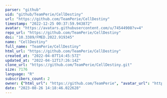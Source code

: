 ```yaml
---
parser: "github"
uid: "github/TeamPerie/CellDestiny"
url: "https://github.com/TeamPerie/CellDestiny"
timestamp: "2022-12-25 00:37:59.943872"
avatar: "https://avatars.githubusercontent.com/u/74544908?v=4"
repo_url: "https://github.com/TeamPerie/CellDestiny"
doi: "10.3389/FMED.2022.919345"
name: "CellDestiny"
full_name: "TeamPerie/CellDestiny"
html_url: "https://github.com/TeamPerie/CellDestiny"
created_at: "2022-04-07T14:45:57Z"
updated_at: "2022-04-12T17:26:14Z"
clone_url: "https://github.com/TeamPerie/CellDestiny.git"
size: 7176
language: "R"
subscribers_count: 2
owner: {"html_url": "https://github.com/TeamPerie", "avatar_url": "https://avatars.githubusercontent.com/u/74544908?v=4", "login": "TeamPerie", "type": "Organization"}
date: "2023-08-26 14:18:46.022628"
---
```

